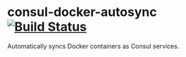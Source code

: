 # consul-docker-autosync [![Build Status](https://ci.depode.com/api/badges/danihodovic/consul-docker-autosync/status.svg)](https://ci.depode.com/danihodovic/consul-docker-autosync)

Automatically syncs Docker containers as Consul services.
